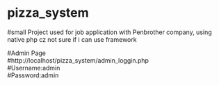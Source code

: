 # pizza_system

#small Project used for job application with Penbrother company, using native php cz not sure if i can use framework

#Admin Page <br />
#http://localhost/pizza_system/admin_loggin.php <br />
#Username:admin <br />
#Password:admin <br />